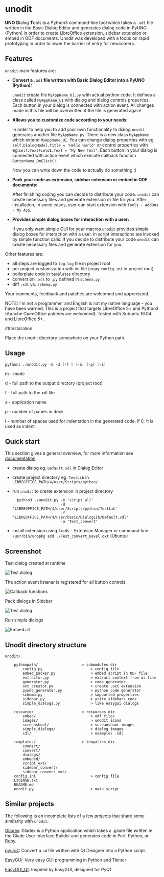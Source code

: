 # unodit

**UNO** **Di**alog **T**ools is a Python3 command-line tool which takes a `.xdl` file written in the Basic Dialog Editor and generates dialog code in PyUNO (Python) in order to create LibreOffice extension, sidebar extension or embed in ODF documents. Unodit was developed with a focus on rapid prototyping in order to lower the barrier of entry for newcomers.

## Features

`unodit` main features are:

- **Convert a `.xdl` file written with Basic Dialog Editor into a PyUNO (Python):**

    `unodit` create file `MyAppName_UI.py` with actual python code. It defines a class called `MyAppName_UI` with dialog and dialog controls properties. Each button in your dialog is connected with action event. All changes made in this file will be overwritten if the file is generated again!

- **Allows you to customize code according to your needs:**

    In order to help you to add your own functionality to dialog `unodit` generates another file `MyAppName.py`. There is a new class `MyAppName` which extend `MyAppName_UI`. You can change dialog properties with eg. `self.DialogModel.Title = 'Hello world'` or control properties with eg.`self.TextField1.Text = "My New Text"`. Each button in your dialog is connected with action event which execute callback function `ButtonName_OnClick()`.

    Now you can write down the code to actually do something :)

- **Pack your code as extension, sidebar extension or embed in ODF documents:**

    After finishing coding you can decide to distribute your code. `unodit` can create necessary files and generate extension or file for you. After installation, in some cases, user can start extension with `Tools - AddOns - My App`.

- **Provides simple dialog boxes for interaction with a user:**

    If you only want simple GUI for your macros `unodit` provides simple dialog boxes for interaction with a user. In script interactions are invoked by simple function calls. If you decide to distribute your code `unodit` can create necessary files and generate extension for you.

Other features are:
- all steps are logged to `log.log` file in project root
- per project customization with ini file (copy `config.ini` in project root)
- boilerplate code in `templates` directory
- conversion `.xdl` to `.py` defined in `schema.py`
- diff `.xdl` vs. `schema.py`

Your comments, feedback and patches are welcomed and appreciated.

NOTE:
I'm not a programmer and English is not my native language - you have been warned.
This is a project that targets LibreOffice 5+ and Python3 (Apache OpenOffice patches are welcomed).
Tested with Xubuntu 16.04. and LibreOffice 5+.

##Installation

Place the unodit directory somewhere on your Python path.

## Usage
    python3 ./unodit.py -m -d [-f ] [-a] [-p] [-i]

m - mode

d - full path to the output directory (project root)

f  - full path to the xdl file

a - application name

p - number of panels in deck

i - number of spaces used for indentation in the generated code. If 0, \t is used as indent


## Quick start

This section gives a general overview, for more information see [documentation](https://github.com/kelsa-pi/unodit/wiki).

- create dialog eg. `Default.xdl` in Dialog Editor
- create project directory eg. `TestLib` in `LIBREOFFICE_PATH/4/user/Scripts/python/`
- run `unodit` to create extension in project directory

        python3 ./unodit.py -m 'script_all'
                            -d 'LIBREOFFICE_PATH/4/user/Scripts/python/TestLib'
                            -f 'LIBREOFFICE_PATH/4/user/basic/DialogLib/Default.xdl'
                            -a 'Test_convert'

- install extension using Tools - Extension Manager or command-line `/usr/bin/unopkg add ./Test_convert_Devel.oxt` (Ubuntu)


## Screenshot

Test dialog created at runtime

![Test dialog](resource/screenshot/Example_dialog.png)

The action event listener is registered for all button controls.

![Callback functions](resource/screenshot/Button_event.png)

Pack dialogs in Sidebar

![Test dialog](resource/screenshot/Sidebar_panels.png)

Run simple dialogs

![Embed all](resource/screenshot/Macros_simple_dialogs.png)

## Unodit directory structure

    unodit/

        pythonpath/                    > submodules dir
            config.py                      > config file
            embed_packer.py                > embed script in ODF file
            extractor.py                   > extract context from ui file
            generator.py                   > code generator
            oxt_creator.py                 > create .oxt extension
            pyuno_generator.py             > python code generator
            schema.py                      > supported properties
            sidebar.py                     > write sidebars code
            simple_dialogs.py              > like easygui dialogs

        resource/                      > resources dir
            embed/                         > odf files
            images/                        > unodit icons
            screanshoot/                   > screanshoot images
            simple_dialogs/                > dialog images
            xdl/                           > examples .xdl

        templates/                     > tempaltes dir
            connect/
            convert/
            dialogs/
            embeded/
            script_ext/
            sidebar_convert/
            sidebar_convert_ext/
        config.ini                         > config file
        LICENSE.txt
        README.md
        unodit.py                          > main script


## Similar projects

The following is an incomplete lists of a few projects that share some similarity with `unodit`.

[Gladex](https://launchpad.net/gladex): Gladex is a Python application which takes a .glade file written in the Glade User Interface Builder and generates code in Perl, Python, or Ruby.

[pyuic4](http://pyqt.sourceforge.net/Docs/PyQt4/designer.html#the-uic-module): Convert a .ui file written with Qt Designer into a Python script.

[EasyGUI](https://sourceforge.net/projects/easygui): Very easy GUI programming in Python and Tkinter

[EasyGUI_Qt](https://github.com/aroberge/easygui_qt): Inspired by EasyGUI, designed for PyQt
